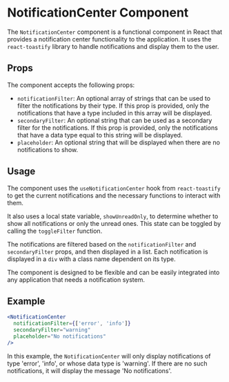 # NotificationCenter Component

The `NotificationCenter` component is a functional component in React that provides a notification center functionality to the application. It uses the `react-toastify` library to handle notifications and display them to the user.

## Props

The component accepts the following props:

- `notificationFilter`: An optional array of strings that can be used to filter the notifications by their type. If this prop is provided, only the notifications that have a type included in this array will be displayed.
- `secondaryFilter`: An optional string that can be used as a secondary filter for the notifications. If this prop is provided, only the notifications that have a data type equal to this string will be displayed.
- `placeholder`: An optional string that will be displayed when there are no notifications to show.

## Usage

The component uses the `useNotificationCenter` hook from `react-toastify` to get the current notifications and the necessary functions to interact with them.

It also uses a local state variable, `showUnreadOnly`, to determine whether to show all notifications or only the unread ones. This state can be toggled by calling the `toggleFilter` function.

The notifications are filtered based on the `notificationFilter` and `secondaryFilter` props, and then displayed in a list. Each notification is displayed in a `div` with a class name dependent on its type.

The component is designed to be flexible and can be easily integrated into any application that needs a notification system.

## Example

```jsx
<NotificationCenter
  notificationFilter={['error', 'info']}
  secondaryFilter="warning"
  placeholder="No notifications"
/>
```

In this example, the `NotificationCenter` will only display notifications of type 'error', 'info', or whose data type is 'warning'. If there are no such notifications, it will display the message 'No notifications'.
